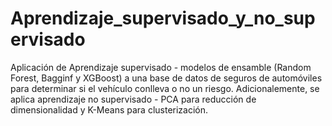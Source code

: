 # Aprendizaje_supervisado_y_no_supervisado
Aplicación de Aprendizaje supervisado - modelos de ensamble (Random Forest, Bagginf y XGBoost) a una base de datos de seguros de automóviles para determinar si el vehículo conlleva o no un riesgo. Adicionalemente, se aplica aprendizaje no supervisado - PCA para reducción de dimensionalidad y K-Means para clusterización.

